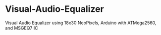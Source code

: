 # Visual-Audio-Equalizer
Visual Audio Equalizer using 18x30 NeoPixels, Arduino with ATMega2560, and MSGEQ7 IC 
